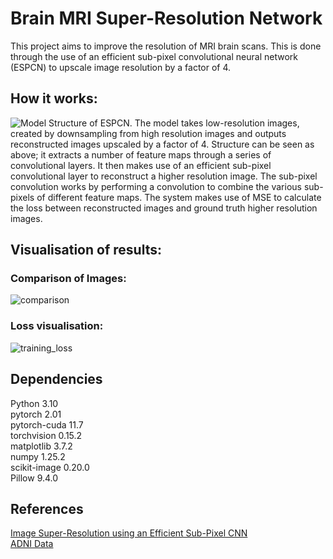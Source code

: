 # Brain MRI Super-Resolution Network
This project aims to improve the resolution of MRI brain scans. This is done through the use of an efficient sub-pixel convolutional neural network (ESPCN) to upscale image resolution by a factor of 4.

## How it works:
![Model Structure of ESPCN.](https://miro.medium.com/v2/resize:fit:2000/format:webp/1*AnTunkGkz-KNTQkrezoSmQ.jpeg)
The model takes low-resolution images, created by downsampling from high resolution images and outputs reconstructed images upscaled by a factor of 4. Structure can be seen as above; it extracts a number of feature maps through a series of convolutional layers. It then makes use of an efficient sub-pixel convolutional layer to reconstruct a higher resolution image. The sub-pixel convolution works by performing a convolution to combine the various sub-pixels of different feature maps. The system makes use of MSE to calculate the loss between reconstructed images and ground truth higher resolution images.

## Visualisation of results:
### Comparison of Images:
![comparison](https://github.com/zharbutt/PatternAnalysis-2023/assets/141378636/5c3ffd30-82ea-44be-8c3b-d38ec60d860d)

### Loss visualisation:
![training_loss](https://github.com/zharbutt/PatternAnalysis-2023/assets/141378636/536b0d45-c34d-4e1d-a4ce-24044f32dd0d)

## Dependencies
Python 3.10  
pytorch 2.01  
pytorch-cuda 11.7  
torchvision 0.15.2  
matplotlib 3.7.2  
numpy 1.25.2  
scikit-image 0.20.0  
Pillow 9.4.0  

## References
[Image Super-Resolution using an Efficient Sub-Pixel CNN](https://keras.io/examples/vision/super_resolution_sub_pixel/#image-superresolution-using-an-efficient-subpixel-cnn)  
[ADNI Data](https://cloudstor.aarnet.edu.au/plus/s/L6bbssKhUoUdTSI)

